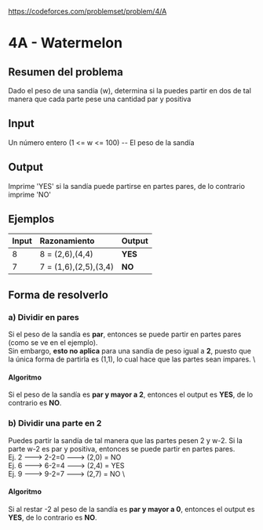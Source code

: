 https://codeforces.com/problemset/problem/4/A

# 4A - Watermelon

## Resumen del problema
Dado el peso de una sandía (w), determina si la puedes partir en dos de tal manera que cada parte pese una cantidad par y positiva

## Input
Un número entero (1 <= w <= 100) -- El peso de la sandía

## Output
Imprime 'YES' si la sandía puede partirse en partes pares, de lo contrario imprime 'NO'

## Ejemplos
| Input | Razonamiento              | Output    |
| ----- | :-----------------------  | --------- |
| 8     | 8 = (2,6),(4,4)           | **YES**   |
| 7     | 7 = (1,6),(2,5),(3,4)     | **NO**    |

## Forma de resolverlo
### a) Dividir en pares
Si el peso de la sandía es **par**, entonces se puede partir en partes pares (como se ve en el ejemplo). \
Sin embargo, **esto no aplica** para una sandía de peso igual a **2**, puesto que la única forma de partirla es (1,1), lo cual hace que las partes sean impares. \

#### Algoritmo
Si el peso de la sandía es **par y mayor a 2**, entonces el output es **YES**, de lo contrario es **NO**.

### b) Dividir una parte en 2
Puedes partir la sandía de tal manera que las partes pesen 2 y w-2. Si la parte w-2 es par y positiva, entonces se puede partir en partes pares. \
Ej. 2 ---> 2-2=0 ---> (2,0) = NO \
Ej. 6 ---> 6-2=4 ---> (2,4) = YES \
Ej. 9 ---> 9-2=7 ---> (2,7) = NO \

#### Algoritmo
Si al restar -2 al peso de la sandía es **par y mayor a 0**, entonces el output es **YES**, de lo contrario es **NO**.